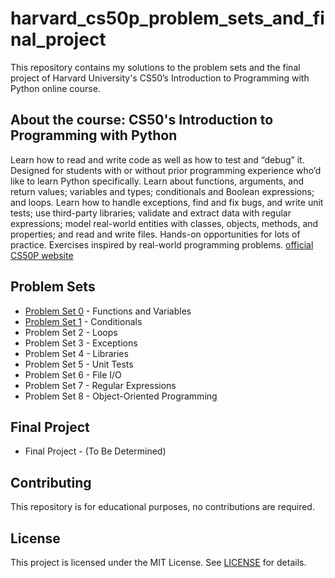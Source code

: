 # harvard_cs50p_problem_sets_and_final_project

This repository contains my solutions to the problem sets and the final project of Harvard University's CS50’s Introduction to Programming with Python online course.

## About the course: CS50's Introduction to Programming with Python
Learn how to read and write code as well as how to test and “debug” it. Designed for students with or without prior programming experience who’d like to learn Python specifically. Learn about functions, arguments, and return values; variables and types; conditionals and Boolean expressions; and loops. Learn how to handle exceptions, find and fix bugs, and write unit tests; use third-party libraries; validate and extract data with regular expressions; model real-world entities with classes, objects, methods, and properties; and read and write files. Hands-on opportunities for lots of practice. Exercises inspired by real-world programming problems. [official CS50P website](https://cs50.harvard.edu/python/2022/)

## Problem Sets
- [Problem Set 0](./problem_set_0) - Functions and Variables
- [Problem Set 1](./problem_set_1) - Conditionals
- Problem Set 2 - Loops
- Problem Set 3 - Exceptions
- Problem Set 4 - Libraries
- Problem Set 5 - Unit Tests
- Problem Set 6 - File I/O
- Problem Set 7 - Regular Expressions
- Problem Set 8 - Object-Oriented Programming

## Final Project
- Final Project - (To Be Determined)

## Contributing
This repository is for educational purposes, no contributions are required.

## License
This project is licensed under the MIT License. See [LICENSE](./LICENSE) for details.